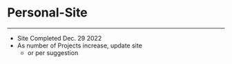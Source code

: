 # Personal-Site
---
- Site Completed Dec. 29 2022
- As number of Projects increase, update site 
  - or per suggestion
